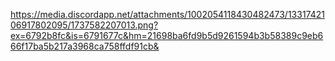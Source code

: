 https://media.discordapp.net/attachments/1002054118430482473/1331742106917802095/1737582207013.png?ex=6792b8fc&is=6791677c&hm=21698ba6fd9b5d9261594b3b58389c9eb666f17ba5b217a3968ca758ffdf91cb&
